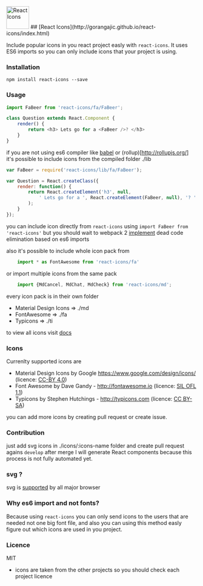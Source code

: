 
<img src="https://rawgit.com/gorangajic/react-icons/master/react-icons.svg" width="60" alt="React Icons">
## [React Icons](http://gorangajic.github.io/react-icons/index.html)

Include popular icons in you react project easly with ```react-icons```. It uses ES6 imports so you can only include icons that your project is using.

### Installation
    npm install react-icons --save

### Usage
```javascript
import FaBeer from 'react-icons/fa/FaBeer';

class Question extends React.Component {
    render() {
        return <h3> Lets go for a <FaBeer />? </h3>
    }
}
````

if you are not using es6 compiler like [babel](https://babeljs.io/) or (rollup)[http://rollupjs.org/] it's possible to include icons from the compiled folder ./lib

```javascript
var FaBeer = require('react-icons/lib/fa/FaBeer');

var Question = React.createClass({
    render: function() {
        return React.createElement('h3', null,
            ' Lets go for a ', React.createElement(FaBeer, null), '? '
        );
    }
});

```

you can include icon directly from ```react-icons``` using ```import FaBeer from 'react-icons'``` but you should wait to webpack 2 [implement](https://twitter.com/dan_abramov/status/656970508005736448) dead code elimination based on es6 imports

also it's possible to include whole icon pack from

```javascript
    import * as FontAwesome from 'react-icons/fa'
```

or import multiple icons from the same pack

```javascript
    import {MdCancel, MdChat, MdCheck} from 'react-icons/md';
```
every icon pack is in their own folder
* Material Design Icons => ./md
* FontAwesome => ./fa
* Typicons => ./ti

to view all icons visit [docs](http://gorangajic.github.io/react-icons/)

### Icons

Currenlty supported icons are
* Material Design Icons by Google https://www.google.com/design/icons/ (licence: [CC-BY 4.0](https://github.com/google/material-design-icons/blob/master/LICENSE))
* Font Awesome by Dave Gandy - http://fontawesome.io (licence: [SIL OFL 1.1](http://scripts.sil.org/OFL))
* Typicons by Stephen Hutchings - http://typicons.com (licence: [CC BY-SA](http://creativecommons.org/licenses/by-sa/3.0/))

you can add more icons by creating pull request or create issue.

### Contribution

just add svg icons in ./icons/:icons-name folder and create pull request agains ```develop``` after merge I will generate React components because this process is not fully automated yet.

### svg ?
svg is [supported](http://caniuse.com/#search=svg) by all major browser

### Why es6 import and not fonts?

Because using ```react-icons``` you can only send icons to the users that are needed not one big font file, and also you can using this method easly figure out which icons are used in you project.

### Licence

MIT

* icons are taken from the other projects so you should check each project licence
